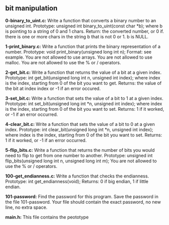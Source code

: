 ## bit manipulation


**0-binary_to_uint.c:** Write a function that converts a binary number to an unsigned int.
Prototype: unsigned int binary_to_uint(const char *b);
where b is pointing to a string of 0 and 1 chars.
Return: the converted number, or 0 if.
there is one or more chars in the string b that is not 0 or 1.
b is NULL.


**1-print_binary.c:** Write a function that prints the binary representation of a number.
Prototype: void print_binary(unsigned long int n);
Format: see example.
You are not allowed to use arrays.
You are not allowed to use malloc.
You are not allowed to use the % or / operators.


**2-get_bit.c:** Write a function that returns the value of a bit at a given index.
Prototype: int get_bit(unsigned long int n, unsigned int index);
where index is the index, starting from 0 of the bit you want to get.
Returns: the value of the bit at index index or -1 if an error occured.


**3-set_bit.c:** Write a function that sets the value of a bit to 1 at a given index.
Prototype: int set_bit(unsigned long int *n, unsigned int index);
where index is the index, starting from 0 of the bit you want to set.
Returns: 1 if it worked, or -1 if an error occurred.


**4-clear_bit.c:** Write a function that sets the value of a bit to 0 at a given index.
Prototype: int clear_bit(unsigned long int *n, unsigned int index);
where index is the index, starting from 0 of the bit you want to set.
Returns: 1 if it worked, or -1 if an error occurred.


**5-flip_bits.c:** Write a function that returns the number of bits you would need to flip to get from one number to another.
Prototype: unsigned int flip_bits(unsigned long int n, unsigned long int m);
You are not allowed to use the % or / operators.


**100-get_endianness.c:** Write a function that checks the endianness.
Prototype: int get_endianness(void);
Returns: 0 if big endian, 1 if little endian.


**101-password:** Find the password for this program.
Save the password in the file 101-password.
Your file should contain the exact password, no new line, no extra space.


**main.h:** This file contains the peototype
